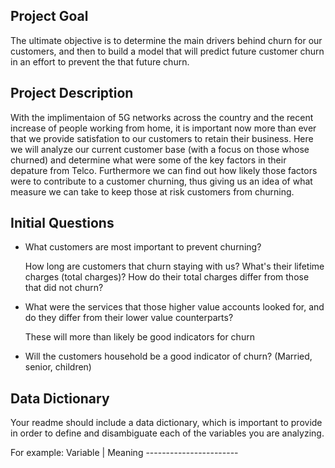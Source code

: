 Project Goal
---------------------

The ultimate objective is to determine the main drivers behind churn for our customers, and then to build a model that will predict  future customer churn in an effort to prevent the that future churn.



Project Description
-------------------

With the implimentaion of 5G networks across the country and the recent increase of people working from home, it is important now more than ever that we provide satisfation to our customers to retain their business.  Here we will analyze our current customer base (with a focus on those whose churned) and determine what were some of the key factors in their depature from Telco. Furthermore we can find out how likely those factors were to contribute to a customer churning, thus giving us an idea of what measure we can take to keep those at risk customers from churning.



Initial Questions
---------------------


- What customers are most important to prevent churning?

    How long are customers that churn staying with us?
    What's their lifetime charges (total charges)?
    How do their total charges differ from those that did not churn?


- What were the services that those higher value accounts looked for, and do they differ from their lower value counterparts?

    These will more than likely be good indicators for churn

- Will the customers household be a good indicator of churn? (Married, senior, children)








Data Dictionary
---------------------

Your readme should include a data dictionary, which is important to provide in order to define and disambiguate each of the variables you are analyzing.

For example:
        Variable   | 	Meaning
        -----------------------	
        



